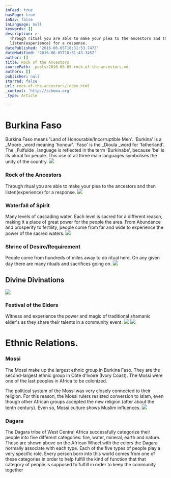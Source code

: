 ```yaml
---
inFeed: true
hasPage: true
inNav: false
inLanguage: null
keywords: []
description: >-
  Through ritual you are able to make your plea to the ancestors and then
  listen(experience) for a response.
datePublished: '2016-06-05T18:31:53.747Z'
dateModified: '2016-06-05T18:31:43.345Z'
author: []
title: Rock of the Ancestors
sourcePath: _posts/2016-06-05-rock-of-the-ancestors.md
authors: []
publisher: null
starred: false
url: rock-of-the-ancestors/index.html
_context: 'http://schema.org'
_type: Article

---
```

# Burkina Faso

Burkina Faso means 'Land of Honourable/Incorruptible Men'. 'Burkina' is a _Moore _word meaning 'honour'. 'Faso' is the _Dioula _word for 'fatherland'. The _Fulfulde _language is reflected in the term 'Burkinabe', because 'be' is its plural for people. This use of all three main languages symbolises the unity of the country.
![](https://the-grid-user-content.s3-us-west-2.amazonaws.com/0724669f-937e-4326-879a-9064d9599b25.jpg)

### Rock of the Ancestors

Through ritual you are able to make your plea to the ancestors and then listen(experience) for a response.
![](https://the-grid-user-content.s3-us-west-2.amazonaws.com/dc52a6eb-558d-42f5-8065-3222bf59d44d.jpg)

### Waterfall of Spirit

Many levels of cascading water. Each level is sacred for a different reason, making it a place of great power for the people the area. From Abundance and prosperity to fertility, people come from far and wide to experience the power of the sacred waters.
![](https://the-grid-user-content.s3-us-west-2.amazonaws.com/62137b1e-c6f8-4e31-85f7-5b66c13cdcd5.jpg)

### Shrine of Desire/Requirement

People come from hundreds of miles away to do ritual here. On any given day there are many rituals and sacrifices going on.
![](https://the-grid-user-content.s3-us-west-2.amazonaws.com/17f80d2e-1ac0-413b-8b71-9f7bf9270b5a.jpg)

## Divine Divinations
![](https://the-grid-user-content.s3-us-west-2.amazonaws.com/c209c926-f072-4a03-9de1-9fa48c18bdf5.jpg)

### Festival of the Elders

Witness and experience the power and magic of traditional shamanic elder's as they share their talents in a community event.
![](https://the-grid-user-content.s3-us-west-2.amazonaws.com/b7b0c16c-f7ea-4a07-86c9-ef1db422cea3.jpg)
![](https://the-grid-user-content.s3-us-west-2.amazonaws.com/b6ebc204-baff-4def-be6f-51749a5fc716.jpg)

# Ethnic Relations. 

### Mossi

The Mossi make up the largest ethnic group in Burkina Faso. They are the second-largest ethnic group in Côte d'Ivoire (Ivory Coast). The Mossi were one of the last peoples in Africa to be colonized. 

The political system of the Mossi was very closely connected to their religion. For this reason, the Mossi rulers resisted conversion to Islam, even though other African groups accepted the new religion (after about the tenth century). Even so, Mossi culture shows Muslim influences. ![](https://the-grid-user-content.s3-us-west-2.amazonaws.com/ca821406-7fb6-4f6d-93e3-dce282434585.jpg)

### Dagara

The Dagara tribe of West Central Africa successfully categorize their people into five different categories: fire, water, mineral, earth and nature. These are shown above on the African Wheel with the colors the Dagara normally associate with each type. Each of the five types of people play a very specific role. Every person born into this world comes from one of these categories in order to help fulfill the kind of function that that category of people is supposed to fulfill in order to keep the community together